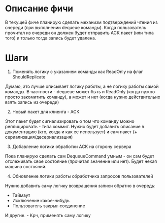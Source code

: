 # Описание фичи

В текущей фиче планирую сделать механизм подтверждений чтения из очереди (при выполнении dequeue команды).
Когда пользователь прочитал из очереди он должен будет отправить ACK пакет (или типа того) и только тогда запись будет
удалена.

# Шаги

1. Поменять логику с указанием команды как ReadOnly на флаг ShouldReplicate

Думаю, это лучше описывает логику работы, а не логику работы самой команды.
В частности - dequeue может быть и ReadOnly (когда нужно просто закомитить команду),
а может и нет (когда нужно действительно взять запись из очереди)

2. Новый пакет для клиента - ACK

Этот пакет будет сигнализировать о том что команду можно реплицировать - типа коммит.
Нужно будет добавить описание в документацию (кто, когда и как ее использует) и сам пакет (+
сериализация/десериализация)

3. Добавление логики обработки ACK на сторону сервера

Пока планирую сделать сам DequeueCommand умным - он сам будет отслеживать свое состояние (прочитал значение или нет).
Будет некая машина состояний.

4. Обновление логики работы обработчика запросов пользователей

Нужно добавить саму логику возвращения записи обратно в очередь:

- Таймаут
- Исключение какое-нибудь
- Пользователь закрыл соединение

И другие. - Крч, применять саму логику
